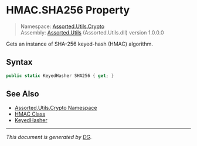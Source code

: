 ﻿# HMAC.SHA256 Property

> Namespace: [Assorted.Utils.Crypto](_toc.Assorted.Utils.md#Assorted.Utils.Crypto%20Namespace)\
> Assembly: [Assorted.Utils](_toc.Assorted.Utils.md) (Assorted.Utils.dll) version 1.0.0.0

Gets an instance of SHA-256 keyed-hash (HMAC) algorithm.

## Syntax

```csharp
public static KeyedHasher SHA256 { get; }
```

## See Also

- [Assorted.Utils.Crypto Namespace](_toc.Assorted.Utils.md#Assorted.Utils.Crypto%20Namespace)
- [HMAC Class](Assorted.Utils.Crypto.HMAC.md)
- [KeyedHasher](Assorted.Utils.Crypto.KeyedHasher.md)

---

_This document is generated by [DG](https://github.com/Khojasteh/dg)._
